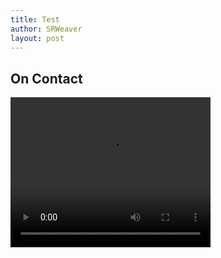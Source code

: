 ```yaml
---
title: Test
author: SRWeaver
layout: post
---
```

## On Contact
<video width="320" height="240" controls>
  <source src="https://cdn.glitch.me/eb904a88-fab6-4175-9b9d-f79a41a0d8e5/ON%20CONTACT%20-%20Wikipedia%20%E2%80%93%20A%20Tool%20Of%20The%20Ruling%20Elite-watchv%3DnDPrpKDjQ5U.mp4" type="video/mp4">
  <source src="http://ipfs.io/ipfs/QmU7mxxThgMVnzwT3V82Eav978MrZVbhgf6h8YPETHfETH" type="video/mp4">
Your browser does not support the video tag.
</video>
